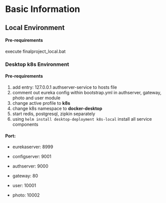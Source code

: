 # Basic Information

## Local Environment

#### Pre-requirements

execute finalproject_local.bat 

### Desktop k8s Environment

#### Pre-requirements

1. add entry: 127.0.0.1 authserver-service to hosts file
2. comment out eureka config within bootstrap.yml in authserver, gateway, photo and user module
3. change active profile to **k8s**
4. change k8s namespace to **docker-desktop**
5. start redis, postgresql, zipkin separately
6. using `helm install desktop-deployment k8s-local` install all service components



#### Port:

- eurekaserver: 8999
  
- configserver: 9001

- authserver: 9000
  
- gateway: 80
  
- user: 10001

- photo: 10002

